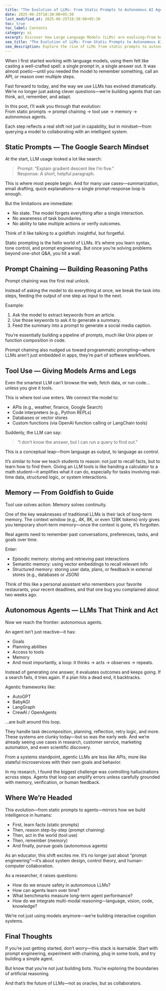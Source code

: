 ```yaml
---
title: "The Evolution of LLMs: From Static Prompts to Autonomous AI Agents"
date: 2025-06-25T18:30:00+05:30
last_modified_at: 2025-06-25T18:30:00+05:30
toc: true
toc_label: Contents
category: ai
excerpt: Discover how Large Language Models (LLMs) are evolving—from basic prompt engineering to fully autonomous agents with memory, tools, and planning.
seo_title: "The Evolution of LLMs: From Static Prompts to Autonomous AI Agents"
seo_description: Explore the rise of LLMs from static prompts to autonomous AI agents with tools, memory, and decision-making. Understand the future of agentic AI.
---
```


When I first started working with language models, using them felt like casting a well-crafted spell: a single prompt in, a single answer out. It was almost poetic—until you needed the model to remember something, call an API, or reason over multiple steps.

Fast forward to today, and the way we use LLMs has evolved dramatically. We’re no longer just asking clever questions—we’re building agents that can think, act, remember, and adapt.

In this post, I’ll walk you through that evolution:<br>
From static prompts → prompt chaining → tool use → memory → autonomous agents.

Each step reflects a real shift not just in capability, but in mindset—from querying a model to collaborating with an intelligent system.

## Static Prompts — The Google Search Mindset

At the start, LLM usage looked a lot like search:

> Prompt: “Explain gradient descent like I’m five.”<br>
> Response: A short, helpful paragraph.

This is where most people begin. And for many use cases—summarization, email drafting, quick explanations—a single prompt-response loop is enough.

But the limitations are immediate:
- No state. The model forgets everything after a single interaction.
- No awareness of task boundaries.
- No ability to take multiple actions or verify outcomes.

Think of it like talking to a goldfish: insightful, but forgetful.

Static prompting is the hello world of LLMs. It’s where you learn syntax, tone control, and prompt engineering. But once you’re solving problems beyond one-shot Q&A, you hit a wall.

## Prompt Chaining — Building Reasoning Paths

Prompt chaining was the first real unlock.

Instead of asking the model to do everything at once, we break the task into steps, feeding the output of one step as input to the next.

Example:
1.	Ask the model to extract keywords from an article.
2.	Use those keywords to ask it to generate a summary.
3.	Feed the summary into a prompt to generate a social media caption.

You’re essentially building a pipeline of prompts, much like Unix pipes or function composition in code.

Prompt chaining also nudged us toward programmatic prompting—where LLMs aren’t just embedded in apps, they’re part of software workflows.

## Tool Use — Giving Models Arms and Legs

Even the smartest LLM can’t browse the web, fetch data, or run code… unless you give it tools.

This is where tool use enters. We connect the model to:
- APIs (e.g., weather, finance, Google Search)
- Code interpreters (e.g., Python REPLs)
- Databases or vector stores
- Custom functions (via OpenAI function calling or LangChain tools)

Suddenly, the LLM can say:

> “I don’t know the answer, but I can run a query to find out.”

This is a conceptual leap—from language as output, to language as control.

It’s similar to how we teach students to reason: not just to recall facts, but to learn how to find them. Giving an LLM tools is like handing a calculator to a math student—it amplifies what it can do, especially for tasks involving real-time data, structured logic, or system interactions.

## Memory — From Goldfish to Guide

Tool use solves action. Memory solves continuity.

One of the key weaknesses of traditional LLMs is their lack of long-term memory. The context window (e.g., 4K, 8K, or even 128K tokens) only gives you temporary short-term memory—once the context is gone, it’s forgotten.

Real agents need to remember past conversations, preferences, tasks, and goals over time.

Enter:
- Episodic memory: storing and retrieving past interactions
- Semantic memory: using vector embeddings to recall relevant info
- Structured memory: storing user data, plans, or feedback in external stores (e.g., databases or JSON)

Think of this like a personal assistant who remembers your favorite restaurants, your recent deadlines, and that one bug you complained about two weeks ago.

## Autonomous Agents — LLMs That Think and Act

Now we reach the frontier: autonomous agents.

An agent isn’t just reactive—it has:
- Goals
- Planning abilities
- Access to tools
- Memory
- And most importantly, a loop: it thinks → acts → observes → repeats.

Instead of generating one answer, it evaluates outcomes and keeps going. If a search fails, it tries again. If a plan hits a dead end, it backtracks.

Agentic frameworks like:
- AutoGPT
- BabyAGI
- LangGraph
- CrewAI / OpenAgents

…are built around this loop.

They handle task decomposition, planning, reflection, retry logic, and more. These systems are clunky today—but so was the early web. And we’re already seeing use cases in research, customer service, marketing automation, and even scientific discovery.

From a systems standpoint, agentic LLMs are less like APIs, more like stateful microservices with their own goals and behavior.

In my research, I found the biggest challenge was controlling hallucinations across steps. Agents that loop can amplify errors unless carefully grounded with memory, verification, or human feedback.

## Where We’re Headed

This evolution—from static prompts to agents—mirrors how we build intelligence in humans:
- First, learn facts (static prompts)
- Then, reason step-by-step (prompt chaining)
- Then, act in the world (tool use)
- Then, remember (memory)
- And finally, pursue goals (autonomous agents)

As an educator, this shift excites me. It’s no longer just about “prompt engineering”—it’s about system design, control theory, and human-computer collaboration.

As a researcher, it raises questions:
- How do we ensure safety in autonomous LLMs?
- How can agents learn over time?
- What benchmarks measure long-term agent performance?
- How do we integrate multi-modal reasoning—language, vision, code, knowledge?

We’re not just using models anymore—we’re building interactive cognition systems.

## Final Thoughts

If you’re just getting started, don’t worry—this stack is learnable. Start with prompt engineering, experiment with chaining, plug in some tools, and try building a simple agent.

But know that you’re not just building bots. You’re exploring the boundaries of artificial reasoning.

And that’s the future of LLMs—not as oracles, but as collaborators.